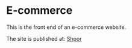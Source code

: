 # E-commerce

This is the front end of an e-commerce website.

The site is published at: <a href="https://shourovfoisal.github.io/E-commerce/">Shpor</a>

